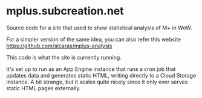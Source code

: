 # mplus.subcreation.net

Source code for a site that used to show statistical analysis of M+ in WoW.

For a simpler version of the same idea, you can also refer this website https://github.com/alcaras/mplus-analysis

This code is what the site is currently running.

It's set up to run as an App Engine instance that runs a cron job that updates data and generates static HTML, writing directly to a Cloud Storage instance. A bit strange, but it scales quite nicely since it only ever serves static HTML pages externally.

